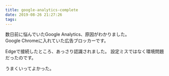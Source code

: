 ```yaml
---
title: google-analytics-complete
date: 2019-08-26 21:27:26
tags:
---
```

数日前に悩んでいたGoogle Analytics、原因がわかりました。  
Google Chromeに入れていた広告ブロッカーです。

Edgeで接続したところ、あっさり認識されました。
設定ミスではなく環境問題だったのです。

うまくいってよかった。
